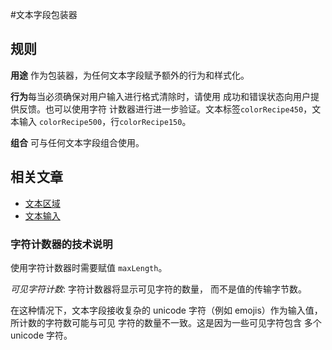 ﻿#文本字段包装器

## 规则

**用途** 作为包装器，为任何文本字段赋予额外的行为和样式化。

**行为**每当必须确保对用户输入进行格式清除时，请使用
成功和错误状态向用户提供反馈。也可以使用字符
计数器进行进一步验证。文本标签`colorRecipe450`，文本输入
`colorRecipe500`，行`colorRecipe150`。

**组合** 可与任何文本字段组合使用。

## 相关文章

- [文本区域](/pattern/TextArea?styleguide-components-enabled=true&react--core-components-enabled=true&core-components-enabled=true)
- [文本输入](/pattern/text-input?styleguide-components-enabled=true&react--core-components-enabled=true&core-components-enabled=true)

### 字符计数器的技术说明

使用字符计数器时需要赋值 `maxLength`。

_可见字符计数_: 字符计数器将显示可见字符的数量，
而不是值的传输字节数。

在这种情况下，文本字段接收复杂的 unicode 字符（例如 emojis）作为输入值，
所计数的字符数可能与可见
字符的数量不一致。这是因为一些可见字符包含
多个 unicode 字符。


